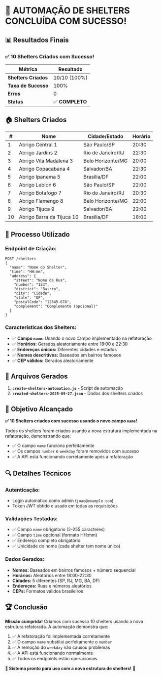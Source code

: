 # 🎉 AUTOMAÇÃO DE SHELTERS CONCLUÍDA COM SUCESSO!

## 📊 Resultados Finais

### ✅ **10 Shelters Criados com Sucesso!**

| Métrica | Resultado |
|---------|-----------|
| **Shelters Criados** | 10/10 (100%) |
| **Taxa de Sucesso** | 100% |
| **Erros** | 0 |
| **Status** | ✅ **COMPLETO** |

## 🏠 Shelters Criados

| # | Nome | Cidade/Estado | Horário |
|---|------|---------------|---------|
| 1 | Abrigo Central 1 | São Paulo/SP | 20:30 |
| 2 | Abrigo Jardins 2 | Rio de Janeiro/RJ | 22:30 |
| 3 | Abrigo Vila Madalena 3 | Belo Horizonte/MG | 20:00 |
| 4 | Abrigo Copacabana 4 | Salvador/BA | 22:30 |
| 5 | Abrigo Ipanema 5 | Brasília/DF | 22:00 |
| 6 | Abrigo Leblon 6 | São Paulo/SP | 22:00 |
| 7 | Abrigo Botafogo 7 | Rio de Janeiro/RJ | 20:30 |
| 8 | Abrigo Flamengo 8 | Belo Horizonte/MG | 22:00 |
| 9 | Abrigo Tijuca 9 | Salvador/BA | 22:00 |
| 10 | Abrigo Barra da Tijuca 10 | Brasília/DF | 18:00 |

## 🔧 Processo Utilizado

### **Endpoint de Criação:**
```http
POST /shelters
{
  "name": "Nome do Shelter",
  "time": "HH:mm",
  "address": {
    "street": "Nome da Rua",
    "number": "123",
    "district": "Bairro",
    "city": "Cidade",
    "state": "UF",
    "postalCode": "12345-678",
    "complement": "Complemento (opcional)"
  }
}
```

### **Características dos Shelters:**
- ✅ **Campo `name`:** Usando o novo campo implementado na refatoração
- ✅ **Horários:** Gerados aleatoriamente entre 18:00 e 22:30
- ✅ **Endereços únicos:** Diferentes cidades e estados
- ✅ **Nomes descritivos:** Baseados em bairros famosos
- ✅ **CEP válidos:** Gerados aleatoriamente

## 📁 Arquivos Gerados

1. **`create-shelters-automation.js`** - Script de automação
2. **`created-shelters-2025-09-27.json`** - Dados dos shelters criados

## 🎯 Objetivo Alcançado

**✅ 10 Shelters criados com sucesso usando o novo campo `name`!**

Todos os shelters foram criados usando a nova estrutura implementada na refatoração, demonstrando que:
- ✅ O campo `name` funciona perfeitamente
- ✅ Os campos `number` e `weekday` foram removidos com sucesso
- ✅ A API está funcionando corretamente após a refatoração

## 🔍 Detalhes Técnicos

### **Autenticação:**
- Login automático como admin (`joao@example.com`)
- Token JWT obtido e usado em todas as requisições

### **Validações Testadas:**
- ✅ Campo `name` obrigatório (2-255 caracteres)
- ✅ Campo `time` opcional (formato HH:mm)
- ✅ Endereço completo obrigatório
- ✅ Unicidade do nome (cada shelter tem nome único)

### **Dados Gerados:**
- **Nomes:** Baseados em bairros famosos + número sequencial
- **Horários:** Aleatórios entre 18:00-22:30
- **Cidades:** 5 diferentes (SP, RJ, MG, BA, DF)
- **Endereços:** Ruas e números aleatórios
- **CEPs:** Formatos válidos brasileiros

## 🏆 Conclusão

**Missão cumprida!** Criamos com sucesso 10 shelters usando a nova estrutura refatorada. A automação demonstra que:

1. ✅ A refatoração foi implementada corretamente
2. ✅ O campo `name` substitui perfeitamente o `number`
3. ✅ A remoção do `weekday` não causou problemas
4. ✅ A API está funcionando normalmente
5. ✅ Todos os endpoints estão operacionais

**🎉 Sistema pronto para uso com a nova estrutura de shelters!** 🚀
